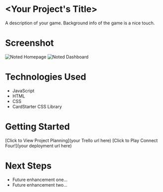 # <Your Project's Title>
A description of your game. Background info of the game is a nice touch.

# Screenshot
![Noted Homepage](https://i.ibb.co/t81w4hb/Screenshot-2024-04-12-at-12-13-49-AM.png)
![Noted Dashboard](https://i.ibb.co/j4YLGzW/Screenshot-2024-04-12-at-12-15-54-AM.png)

# Technologies Used

- JavaScript
- HTML
- CSS
- CardStarter CSS Library

# Getting Started

[Click to View Project Planning](your Trello url here)
[Click to Play Connect Four!](your deployment url here)

# Next Steps

- Future enhancement one...
- Future enhancement two... 
